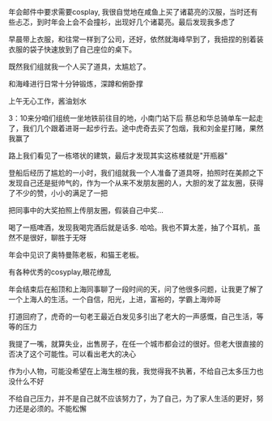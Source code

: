 年会邮件中要求需要cosplay, 我很自觉地在咸鱼上买了诸葛亮的汉服，当时还有些忐忑，到时年会上会不会撞衫，出现好几个诸葛亮。最后发现我多虑了

早晨带上衣服，和往常一样到了公司，还好，依然就海峰早到了，我扭捏的别着装衣服的袋子快速放到了自己座位的桌下。

既然我们组就我一个人买了道具，太尴尬了。

和海峰进行日常十分钟锻炼，深蹲和俯卧撑

上午无心工作，酱油划水

3：10来分咱们组统一坐地铁前往目的地，小南门站下后 蔡总和华总骑单车一起走了，我们几个跟着进哥一起步行去。途中虎奇去买了包烟，我和刘金星打赌，果然我赢了

路上我们看见了一栋塔状的建筑，最后才发现其实这栋楼就是"开瓶器"

登船后经历了尴尬的一小时，我们组就我一个人准备了道具呀，拍照时在美颜之下发现自己还是挺帅气的，作为一个从来不发朋友圈的人，大胆的发了盆友圈，获得了不少的赞，小小的满足了一把

把同事中的大奖拍照上传朋友圈，假装自己中奖...

喝了一瓶啤酒，发现我喝完酒后就是话多. 哈哈。我也不算太差，抽了个耳机，虽然不是很好，聊胜于无呀

年会中见识了奥特曼陈老板，和猫王老板。

有各种优秀的cosyplay,眼花缭乱

年会结束后在船顶和上海同事聊了一段时间的天，问了他很多问题，让我更了解了一个上海人的生活。一个自信，阳光，上进，富裕的，学霸上海帅哥

打道回府了，虎奇的一句老王最近白发见多引出了老大的一声感慨，自己生活，等等的压力

我提了一嘴，就算失业，出售房子，在任一个城市都会过的很好。但老大很直接的否决了这个可能性。可以看出老大的决心

作为小人物，可能没希望在上海生根的我，我觉得我不执著，不给自己太多压力也没什么不好

不给自己压力，并不是自己就不应该努力了，为了自己，为了家人生活的更好，努力还是必须的。不能松懈



